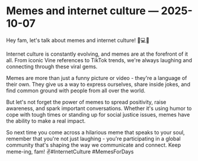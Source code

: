 # Memes and internet culture — 2025-10-07

Hey fam, let's talk about memes and internet culture! 📱💻🤳

Internet culture is constantly evolving, and memes are at the forefront of it all. From iconic Vine references to TikTok trends, we're always laughing and connecting through these viral gems.

Memes are more than just a funny picture or video - they're a language of their own. They give us a way to express ourselves, share inside jokes, and find common ground with people from all over the world.

But let's not forget the power of memes to spread positivity, raise awareness, and spark important conversations. Whether it's using humor to cope with tough times or standing up for social justice issues, memes have the ability to make a real impact.

So next time you come across a hilarious meme that speaks to your soul, remember that you're not just laughing - you're participating in a global community that's shaping the way we communicate and connect. Keep meme-ing, fam! ✌️#InternetCulture #MemesForDays